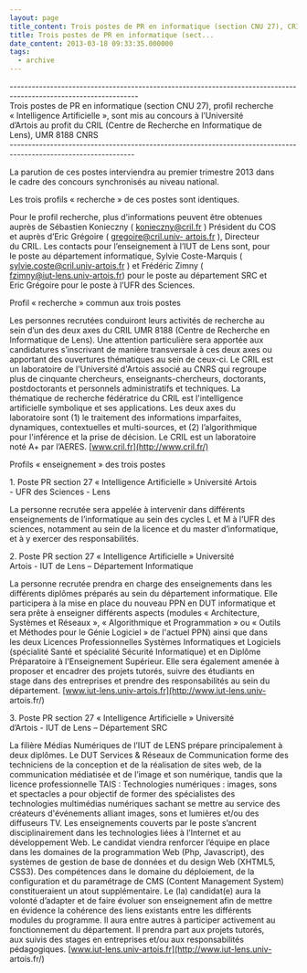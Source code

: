 ```yaml
---
layout: page
title_content: Trois postes de PR en informatique (section CNU 27), CRIL, profil recherche « Intelligence Artificielle »
title: Trois postes de PR en informatique (sect...
date_content: 2013-03-18 09:33:35.000000
tags:
  - archive
---
```

\------------------------------\------------------------------\------------------------------\-----------------------  
Trois postes de PR en informatique (section CNU 27), profil recherche  
« Intelligence Artificielle », sont mis au concours à l’Université  
d’Artois au profit du CRIL (Centre de Recherche en Informatique de  
Lens), UMR 8188 CNRS  
\------------------------------\------------------------------\------------------------------\----------------------  
  
La parution de ces postes interviendra au premier trimestre 2013 dans  
le cadre des concours synchronisés au niveau national.  
  
Les trois profils « recherche » de ces postes sont identiques.  
  
Pour le profil recherche, plus d’informations peuvent être obtenues  
auprès de Sébastien Konieczny ( [konieczny@cril.fr](mailto:konieczny@cril.fr)
) Président du COS  
et auprès d’Eric Grégoire ( [gregoire@cril.univ-
artois.fr](mailto:gregoire@cril.univ-artois.fr) ), Directeur  
du CRIL. Les contacts pour l’enseignement à l’IUT de Lens sont, pour  
le poste au département informatique, Sylvie Coste-Marquis (  
[sylvie.coste@cril.univ-artois.fr](mailto:sylvie.coste@cril.univ-artois.fr) )
et Frédéric Zimny (  
[fzimny@iut-lens.univ-artois.fr](mailto:fzimny@iut-lens.univ-artois.fr)) pour
le poste au département SRC et  
Eric Grégoire pour le poste à l’UFR des Sciences.  
  
Profil « recherche » commun aux trois postes  
  
Les personnes recrutées conduiront leurs activités de recherche au  
sein d’un des deux axes du CRIL UMR 8188 (Centre de Recherche en  
Informatique de Lens). Une attention particulière sera apportée aux  
candidatures s’inscrivant de manière transversale à ces deux axes ou  
apportant des ouvertures thématiques au sein de ceux-ci. Le CRIL est  
un laboratoire de l'Université d'Artois associé au CNRS qui regroupe  
plus de cinquante chercheurs, enseignants-chercheurs, doctorants,  
postdoctorants et personnels administratifs et techniques. La  
thématique de recherche fédératrice du CRIL est l'intelligence  
artificielle symbolique et ses applications. Les deux axes du  
laboratoire sont (1) le traitement des informations imparfaites,  
dynamiques, contextuelles et multi-sources, et (2) l’algorithmique  
pour l'inférence et la prise de décision. Le CRIL est un laboratoire  
noté A+ par l’AERES. [www.cril.fr](http://www.cril.fr/)  
  
Profils « enseignement » des trois postes  
  
1\. Poste PR section 27 « Intelligence Artificielle » Université Artois  
\- UFR des Sciences - Lens  
  
La personne recrutée sera appelée à intervenir dans différents  
enseignements de l’informatique au sein des cycles L et M à l’UFR des  
sciences, notamment au sein de la licence et du master d’informatique,  
et à y exercer des responsabilités.  
  
2\. Poste PR section 27 « Intelligence Artificielle » Université  
Artois - IUT de Lens – Département Informatique  
  
La personne recrutée prendra en charge des enseignements dans les  
différents diplômes préparés au sein du département informatique. Elle  
participera à la mise en place du nouveau PPN en DUT informatique et  
sera prête à enseigner différents aspects (modules « Architecture,  
Systèmes et Réseaux », « Algorithmique et Programmation » ou « Outils  
et Méthodes pour le Génie Logiciel » de l'actuel PPN) ainsi que dans  
les deux Licences Professionnelles Systèmes Informatiques et Logiciels  
(spécialité Santé et spécialité Sécurité Informatique) et en Diplôme  
Préparatoire à l'Enseignement Supérieur. Elle sera également amenée à  
proposer et encadrer des projets tutorés, suivre des étudiants en  
stage dans des entreprises et prendre des responsabilités au sein du  
département. [www.iut-lens.univ-artois.fr](http://www.iut-lens.univ-
artois.fr/)  
  
3\. Poste PR section 27 « Intelligence Artificielle » Université  
d’Artois - IUT de Lens – Département SRC  
  
La filière Médias Numériques de l’IUT de LENS prépare principalement à  
deux diplômes. Le DUT Services & Réseaux de Communication forme des  
techniciens de la conception et de la réalisation de sites web, de la  
communication médiatisée et de l’image et son numérique, tandis que la  
licence professionnelle TAIS : Technologies numériques : images, sons  
et spectacles a pour objectif de former des spécialistes des  
technologies multimédias numériques sachant se mettre au service des  
créateurs d'événements alliant images, sons et lumières et/ou des  
diffuseurs TV. Les enseignements couverts par le poste s’ancrent  
disciplinairement dans les technologies liées à l’Internet et au  
développement Web. Le candidat viendra renforcer l’équipe en place  
dans les domaines de la programmation Web (Php, Javascript), des  
systèmes de gestion de base de données et du design Web (XHTML5,  
CSS3). Des compétences dans le domaine du déploiement, de la  
configuration et du paramétrage de CMS (Content Management System)  
constitueraient un atout supplémentaire. Le (la) candidat(e) aura la  
volonté d’adapter et de faire évoluer son enseignement afin de mettre  
en évidence la cohérence des liens existants entre les différents  
modules du programme. Il aura entre autres à participer activement au  
fonctionnement du département. Il prendra part aux projets tutorés,  
aux suivis des stages en entreprises et/ou aux responsabilités  
pédagogiques. [www.iut-lens.univ-artois.fr](http://www.iut-lens.univ-
artois.fr/)

